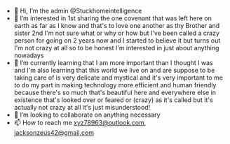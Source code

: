 - 👋 Hi, I’m the admin @Stuckhomeintelligence
- 👀 I’m interested in 1st sharing the one covenant that was left here on earth as far as I know and that's to love one another as thy Brother and sister 2nd I'm not sure what or why or how but I've been called a crazy person for going on 2 years now and I started to believe it but turns out I'm not crazy at all so to be honest I'm interested in just about anything nowadays 
- 🌱 I’m currently learning that I am more important than I thought I was and I'm also learning that this world we live on and are suppose to be taking care of is very delicate and mystical and it's very important to me to do my part in making technology more efficient and human friendly because there's so much that's beautiful here and everywhere else in existence that's looked over or feared or (crazy) as it's called but it's actually not crazy at all it's just misunderstood!
- 💞️ I’m looking to collaborate on anything necessary
- 📫 How to reach me xyz78963@outlook.com, jacksonzeus42@gmail.com

<!---
Stuckhomeintelligence/Stuckhomeintelligence is a ✨ special ✨ repository because its `README.md` (this file) appears on your GitHub profile.
You can click the Preview link to take a look at your changes.
--->
